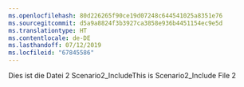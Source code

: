 ```yaml
---
ms.openlocfilehash: 80d226265f90ce19d07248c644541025a8351e76
ms.sourcegitcommit: d5a9a8824f3b3927ca3858e936b4451154ec9e5d
ms.translationtype: HT
ms.contentlocale: de-DE
ms.lasthandoff: 07/12/2019
ms.locfileid: "67845586"
---
```

<span data-ttu-id="fd1bb-101">Dies ist die Datei 2 Scenario2_Include</span><span class="sxs-lookup"><span data-stu-id="fd1bb-101">This is Scenario2_Include File 2</span></span>
